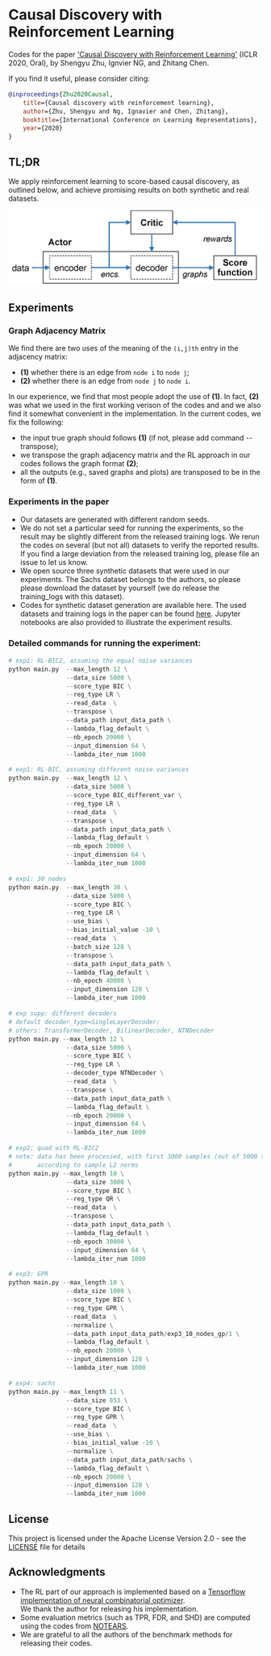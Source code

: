 # Causal Discovery with Reinforcement Learning

Codes for the paper ['Causal Discovery with Reinforcement Learning'](https://openreview.net/forum?id=S1g2skStPB) (ICLR 2020, Oral), by Shengyu Zhu, Ignvier NG, and Zhitang Chen.

If you find it useful, please consider citing:

```bibtex
@inproceedings{Zhu2020Causal,
	title={Causal discovery with reinforcement learning},
	author={Zhu, Shengyu and Ng, Ignavier and Chen, Zhitang},
	booktitle={International Conference on Learning Representations},
	year={2020}
}
```

## TL;DR

We apply reinforcement learning to score-based causal discovery, as outlined below, and achieve promising results on both synthetic and real datasets.

![](fig0.png)


## Experiments

### Graph Adjacency Matrix
We find there are two uses of the meaning of the `(i,j)th` entry in the adjacency matrix:
* **(1)** whether there is an edge from `node i` to `node j`;
* **(2)** whether there is an edge from `node j` to `node i`. 

In our experience, we find that most people adopt the use of **(1)**. In fact, **(2)** was what we used in the first working verison of the codes and and we also find it somewhat convenient in the
implementation. In the current codes, we fix the following:

* the input true graph should follows **(1)** (if not, please add command --transpose);
* we transpose the graph adjacency matrix and the RL approach in our codes follows the graph format **(2)**;
* all the outputs (e.g., saved graphs and plots) are transposed to be in the form of **(1)**.

### Experiments in the paper

* Our datasets are generated with different random seeds.
* We do not set a particular seed for running the experiments, so the result may 
be slightly different from the released training logs. We rerun the codes on several
(but not all) datasets to verify the reported results. If you find a large deviation
from the released training log, please file an issue to let us know.
* We open source three synthetic datasets that were used in our experiments. The Sachs dataset 
belongs to the authors, so please please download the dataset by yourself 
(we do release the training_logs with this dataset).
* Codes for synthetic dataset generation are available here. The used datasets and training logs in the paper can be found [here](https://github.com/zhushy/causal-datasets/tree/master/Causal_Discovery_RL).
Jupyter notebooks are also provided to illustrate the experiment results.


### Detailed commands for running the experiment:
```python
# exp1: RL-BIC2, assuming the equal noise variances
python main.py  --max_length 12 \
                --data_size 5000 \
                --score_type BIC \
                --reg_type LR \
                --read_data  \
                --transpose \
                --data_path input_data_path \
                --lambda_flag_default \
                --nb_epoch 20000 \
                --input_dimension 64 \
                --lambda_iter_num 1000
```
```python
# exp1: RL-BIC, assuming different noise variances
python main.py  --max_length 12 \
                --data_size 5000 \
                --score_type BIC_different_var \
                --reg_type LR \
                --read_data  \
                --transpose \
                --data_path input_data_path \
                --lambda_flag_default \
                --nb_epoch 20000 \
                --input_dimension 64 \
                --lambda_iter_num 1000
```
```python             
# exp1: 30 nodes
python main.py  --max_length 30 \
                --data_size 5000 \
                --score_type BIC \
                --reg_type LR \
                --use_bias \
                --bias_initial_value -10 \
                --read_data  \
                --batch_size 128 \
                --transpose \
                --data_path input_data_path \
                --lambda_flag_default \
                --nb_epoch 40000 \
                --input_dimension 128 \
                --lambda_iter_num 1000
```
```python                
# exp supp: different decoders
# default decoder_type=SingleLayerDecoder; 
# others: TransformerDecoder, BilinearDecoder, NTNDecoder
python main.py --max_length 12 \
                --data_size 5000 \
                --score_type BIC \
                --reg_type LR \
                --decoder_type NTNDecoder \
                --read_data  \
                --transpose \
                --data_path input_data_path \
                --lambda_flag_default \
                --nb_epoch 20000 \
                --input_dimension 64 \
                --lambda_iter_num 1000
```
```python                
# exp2: quad with RL-BIC2
# note: data has been processed, with first 3000 samples (out of 5000 sampels generated)
#       according to sample L2 norms
python main.py --max_length 10 \
                --data_size 3000 \
                --score_type BIC \
                --reg_type QR \
                --read_data  \
                --transpose \
                --data_path input_data_path \
                --lambda_flag_default \
                --nb_epoch 30000 \
                --input_dimension 64 \
                --lambda_iter_num 1000
```
```python                   
# exp3: GPR
python main.py --max_length 10 \
                --data_size 1000 \
                --score_type BIC \
                --reg_type GPR \
                --read_data  \
                --normalize \
                --data_path input_data_path/exp3_10_nodes_gp/1 \
                --lambda_flag_default \
                --nb_epoch 20000 \
                --input_dimension 128 \
                --lambda_iter_num 1000
```
```python   
# exp4: sachs
python main.py --max_length 11 \
                --data_size 853 \
                --score_type BIC \
                --reg_type GPR \
                --read_data  \
                --use_bias \
                --bias_initial_value -10 \
                --normalize \
                --data_path input_data_path/sachs \
                --lambda_flag_default \
                --nb_epoch 20000 \
                --input_dimension 128 \
                --lambda_iter_num 1000
```

## License

This project is licensed under the  Apache License Version 2.0 - see the [LICENSE](LICENSE) file for details

## Acknowledgments

* The RL part of our approach is implemented based on a [Tensorflow implementation of neural combinatorial optimizer](https://github.com/MichelDeudon/neural-combinatorial-optimization-rl-tensorflow).  
We thank the author for releasing his implementation.
* Some evaluation metrics (such as TPR, FDR, and SHD) are computed using the codes from [NOTEARS](https://github.com/xunzheng/notears).
* We are grateful to all the authors of the benchmark methods for releasing their codes.